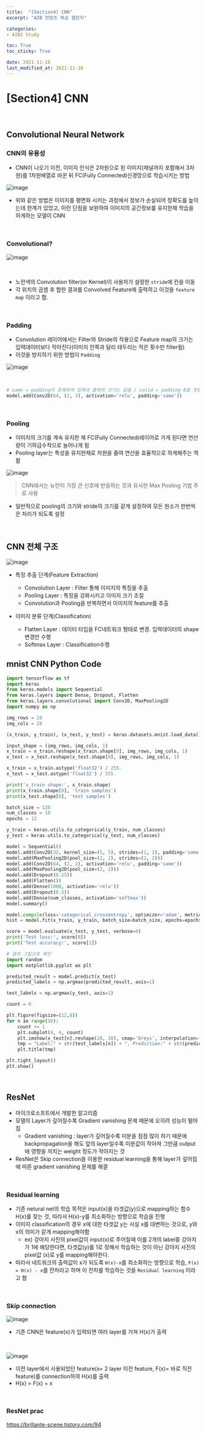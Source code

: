 ```yaml
---
title:  "[Section4] CNN"
excerpt: "AIB 컨텐츠 복습 챌린지"

categories:
- AIB2 Study

toc: True
toc_sticky: True

date: 2021-11-10
last_modified_at: 2021-11-10
---
```

# [Section4] CNN

<br>

## Convolutional Neural Network

### CNN의 유용성

- CNN이 나오기 이전, 이미지 인식은 2차원으로 된 이미지(채널까지 포함해서 3차원)를 1차원배열로 바꾼 뒤 FC(Fully Connected)신경망으로 학습시키는 방법

![image](https://user-images.githubusercontent.com/76996686/140971582-a9fd2861-59b6-40b5-8706-f02599c6066f.png)

- 위와 같은 방법은 이미지를 평면화 시키는 과정에서 정보가 손실되어 정확도를 높이는데 한계가 있었고, 이런 단점을 보완하여 이미지의 공간정보를 유지한채 학습을 하게하는 모델이 CNN

<br>

### Convolutional?

![image](https://user-images.githubusercontent.com/15958325/58780750-defb7480-8614-11e9-943c-4d44a9d1efc4.gif)

<br>

- 노란색의 Convolution filter(or Kernel)이 사용자가 설정한 `stride`에 칸을 이동
- 각 위치의 곱셈 후 합한 결과를 Convolved Feature에 출력하고 이것을 `feature map` 이라고 함.

<br>

### Padding

- Convolution 레이어에서는 Filter와 Stride의 작용으로 Feature map의 크기는 입력데이터보다 작아진다(이미지 안쪽과 달리 테두리는 적은 횟수만 filter됨)
- 이것을 방지하기 위한 방법이 `Padding`

![image](https://user-images.githubusercontent.com/76996686/140973615-04c10cb5-d58a-43de-b7d9-68bb7f2f7a9d.png)

<br>

```python
# same = padding이 존재하여 입력과 출력의 크기는 같음 / valid = padding 0을 뜻함,즉 입력보다 출력의 크기가 작아짐
model.add(Conv2D(64, (2, 2), activation='relu', padding='same'))
```

<br>

### Pooling

- 이미지의 크기를 계속 유지한 채 FC(Fully Connected)레이어로 가게 된다면 연산량이 기하급수적으로 늘어나게 됨
- Pooling layer는 특성을 유지한채로 차원을 줄여 연산을 효율적으로 하게해주는 역활

![image](https://user-images.githubusercontent.com/76996686/140976551-9d0924ef-892f-464c-bd58-a0cbaf9630d5.png)


 > CNN에서는 뉴런이 가장 큰 신호에 반응하는 것과 유사한 Max Pooling 기법 주로 사용

 - 일반적으로 pooling의 크기와 stride의 크기를 같게 설정하여 모든 원소가 한번씩은 처리가 되도록 설정

<br>

## CNN 전체 구조

![image](https://user-images.githubusercontent.com/76996686/140976933-70734a7c-a77f-4907-b92b-9d1e705251fc.png)

- 특징 추출 단계(Feature Extraction)
  - Convolution Layer : Filter 통해 이미지의 특징을 추출
  - Pooling Layer : 특징을 강화시키고 이미지 크기 조절
  - Convolution과 Pooling을 반복하면서 이미지의 feature를 추출

- 이미지 분류 단계(Classification)
  - Flatten Layer : 데이터 타입을 FC네트워크 형태로 변경. 입력데이터의 shape 변경만 수행
  - Softmax Layer : Classification수행

## mnist CNN Python Code

```python
import tensorflow as tf
import keras
from keras.models import Sequential
from keras.layers import Dense, Dropout, Flatten
from keras.layers.convolutional import Conv2D, MaxPooling2D
import numpy as np

img_rows = 28
img_cols = 28

(x_train, y_train), (x_test, y_test) = keras.datasets.mnist.load_data()

input_shape = (img_rows, img_cols, 1)
x_train = x_train.reshape(x_train.shape[0], img_rows, img_cols, 1)
x_test = x_test.reshape(x_test.shape[0], img_rows, img_cols, 1)

x_train = x_train.astype('float32') / 255.
x_test = x_test.astype('float32') / 255.

print('x_train shape:', x_train.shape)
print(x_train.shape[0], 'train samples')
print(x_test.shape[0], 'test samples')

batch_size = 128
num_classes = 10
epochs = 12  

y_train = keras.utils.to_categorical(y_train, num_classes)
y_test = keras.utils.to_categorical(y_test, num_classes)

model = Sequential()
model.add(Conv2D(32, kernel_size=(5, 5), strides=(1, 1), padding='same', activation='relu', input_shape=input_shape))
model.add(MaxPooling2D(pool_size=(2, 2), strides=(2, 2)))
model.add(Conv2D(64, (2, 2), activation='relu', padding='same'))
model.add(MaxPooling2D(pool_size=(2, 2)))
model.add(Dropout(0.25))
model.add(Flatten())
model.add(Dense(1000, activation='relu'))
model.add(Dropout(0.5))
model.add(Dense(num_classes, activation='softmax'))
model.summary()

model.compile(loss='categorical_crossentropy', optimizer='adam', metrics=['accuracy'])
hist = model.fit(x_train, y_train, batch_size=batch_size, epochs=epochs, verbose=1, validation_data=(x_test, y_test))

score = model.evaluate(x_test, y_test, verbose=0)
print('Test loss:', score[0])
print('Test accuracy:', score[1])

# 결과 그림으로 확인
import random
import matplotlib.pyplot as plt

predicted_result = model.predict(x_test)
predicted_labels = np.argmax(predicted_result, axis=1)

test_labels = np.argmax(y_test, axis=1)

count = 0

plt.figure(figsize=(12,8))
for n in range(16):
    count += 1
    plt.subplot(4, 4, count)
    plt.imshow(x_test[n].reshape(28, 28), cmap='Greys', interpolation='nearest')
    tmp = "Label:" + str(test_labels[n]) + ", Prediction:" + str(predicted_labels[n])
    plt.title(tmp)

plt.tight_layout()
plt.show()
```

<br>

## ResNet

- 마이크로소프트에서 개발한 알고리즘
- 모델의 Layer가 깊어질수록 Gradient vanishing 문제 때문에 오히려 성능이 떨어짐
    - Gradient vanishing : layer가 깊어질수록 미분을 점점 많이 하기 때문에 backpropagation을 해도 앞의 layer일수록 미분값이 작아져 그만큼 output에 영향을 끼치는 weight 정도가 작아지는 것
- ResNet은 Skip connection을 이용한 residual learning을 통해 layer가 깊어짐에 따른 gradient vanishing 문제를 해결

<br>

### Residual learning

- 기존 netural net의 학습 목적은 input(x)을 타겟값(y)으로 mapping하는 함수 H(x)를 찾는 것, 따라서 H(x)-y를 최소화하는 방향으로 학습을 진행
- 이미지 classification의 경우 x에 대한 타겟값 y는 사실 x를 대변하는 것으로, y와 x의 의미가 같게 mapping해야함
  - ex) 강아지 사진의 pixel값이 input(x)로 주어질때 이를 2개의 label중 강아지가 1에 해당한다면, 타겟값(y)를 1로 정해서 학습하는 것이 아닌 강아지 사진의 pixel값 (x)로 y를 mapping해야한다.
- 따라서 네트워크의 출력값이 x가 되도록 `H(x)-x`를 최소화하는 방향으로 학습, `F(x) = H(x) - x`를 잔차라고 하며 이 잔차를 학습하는 것을 `Residual learning` 이라고 함

<br>

### Skip connection

![image](https://user-images.githubusercontent.com/76996686/141023514-a8fc66f8-188a-46dc-b731-f1abfd8592e1.png)

- 기존 CNN은 feature(x)가 입력되면 여러 layer를 거쳐 H(x)가 출력

<br>

![image](https://user-images.githubusercontent.com/76996686/141023577-e608640a-2c39-4b24-808b-7a4a83385307.png)

- 이전 layer에서 사용되었던 feature(x= 2 layer 이전 feature, F(x)= 바로 직전 feature)를  connection하여 H(x)를 출력
- H(x) = F(x) + x

<br>

### ResNet prac

https://brillante-scene.tistory.com/94

